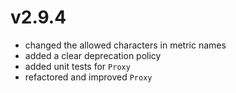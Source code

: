 # v2.9.4

* changed the allowed characters in metric names
* added a clear deprecation policy
* added unit tests for `Proxy`
* refactored and improved `Proxy`

